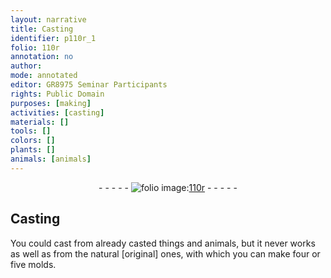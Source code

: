 ```yaml
---
layout: narrative
title: Casting
identifier: p110r_1
folio: 110r
annotation: no
author:
mode: annotated
editor: GR8975 Seminar Participants
rights: Public Domain
purposes: [making]
activities: [casting]
materials: []
tools: []
colors: []
plants: []
animals: [animals]
---
```


 <div class="folio" align="center">- - - - - <a href="http://gallica.bnf.fr/ark:/12148/btv1b10500001g/f225.image" target="_blank"><img src="https://cu-mkp.github.io/GR8975-edition/assets/photo-icon.png" alt="folio image: " style="display:inline-block; margin-bottom:-3px;"/>110r</a> - - - - - </div>  <span class="activity"></span> 

## Casting

 
You could cast from already casted things and <span class="animal">animals</span>, but it never works as well as from the natural [original] ones, with which you can make four or five molds.
 